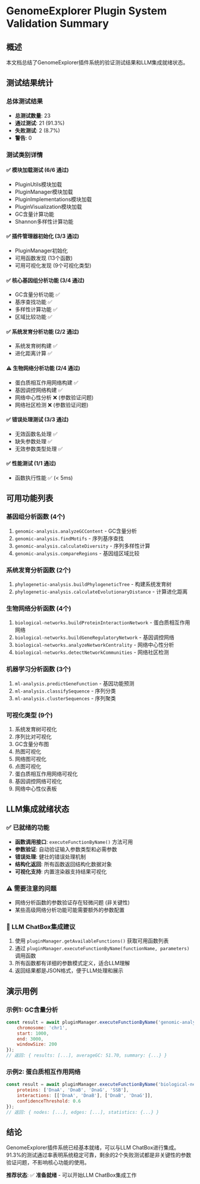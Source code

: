 # GenomeExplorer Plugin System Validation Summary

## 概述
本文档总结了GenomeExplorer插件系统的验证测试结果和LLM集成就绪状态。

## 测试结果统计

### 总体测试结果
- **总测试数量**: 23
- **通过测试**: 21 (91.3%)
- **失败测试**: 2 (8.7%)
- **警告**: 0

### 测试类别详情

#### ✅ 模块加载测试 (6/6 通过)
- PluginUtils模块加载
- PluginManager模块加载
- PluginImplementations模块加载
- PluginVisualization模块加载
- GC含量计算功能
- Shannon多样性计算功能

#### ✅ 插件管理器初始化 (3/3 通过)
- PluginManager初始化
- 可用函数发现 (13个函数)
- 可用可视化发现 (9个可视化类型)

#### ✅ 核心基因组分析功能 (3/4 通过)
- GC含量分析功能 ✅
- 基序查找功能 ✅
- 多样性计算功能 ✅
- 区域比较功能 ✅

#### ✅ 系统发育分析功能 (2/2 通过)
- 系统发育树构建 ✅
- 进化距离计算 ✅

#### ⚠️ 生物网络分析功能 (2/4 通过)
- 蛋白质相互作用网络构建 ✅
- 基因调控网络构建 ✅
- 网络中心性分析 ❌ (参数验证问题)
- 网络社区检测 ❌ (参数验证问题)

#### ✅ 错误处理测试 (3/3 通过)
- 无效函数名处理 ✅
- 缺失参数处理 ✅
- 无效参数类型处理 ✅

#### ✅ 性能测试 (1/1 通过)
- 函数执行性能 ✅ (< 5ms)

## 可用功能列表

### 基因组分析函数 (4个)
1. `genomic-analysis.analyzeGCContent` - GC含量分析
2. `genomic-analysis.findMotifs` - 序列基序查找
3. `genomic-analysis.calculateDiversity` - 序列多样性计算
4. `genomic-analysis.compareRegions` - 基因组区域比较

### 系统发育分析函数 (2个)
1. `phylogenetic-analysis.buildPhylogeneticTree` - 构建系统发育树
2. `phylogenetic-analysis.calculateEvolutionaryDistance` - 计算进化距离

### 生物网络分析函数 (4个)
1. `biological-networks.buildProteinInteractionNetwork` - 蛋白质相互作用网络
2. `biological-networks.buildGeneRegulatoryNetwork` - 基因调控网络
3. `biological-networks.analyzeNetworkCentrality` - 网络中心性分析
4. `biological-networks.detectNetworkCommunities` - 网络社区检测

### 机器学习分析函数 (3个)
1. `ml-analysis.predictGeneFunction` - 基因功能预测
2. `ml-analysis.classifySequence` - 序列分类
3. `ml-analysis.clusterSequences` - 序列聚类

### 可视化类型 (9个)
1. 系统发育树可视化
2. 序列比对可视化
3. GC含量分布图
4. 热图可视化
5. 网络图可视化
6. 点图可视化
7. 蛋白质相互作用网络可视化
8. 基因调控网络可视化
9. 网络中心性仪表板

## LLM集成就绪状态

### ✅ 已就绪的功能
- **函数调用接口**: `executeFunctionByName()` 方法可用
- **参数验证**: 自动验证输入参数类型和必需参数
- **错误处理**: 健壮的错误处理机制
- **结构化返回**: 所有函数返回结构化数据对象
- **可视化支持**: 内置渲染器支持结果可视化

### ⚠️ 需要注意的问题
- 网络分析函数的参数验证存在轻微问题 (非关键性)
- 某些高级网络分析功能可能需要额外的参数配置

### 🤖 LLM ChatBox集成建议
1. 使用 `pluginManager.getAvailableFunctions()` 获取可用函数列表
2. 通过 `pluginManager.executeFunctionByName(functionName, parameters)` 调用函数
3. 所有函数都有详细的参数模式定义，适合LLM理解
4. 返回结果都是JSON格式，便于LLM处理和展示

## 演示用例

### 示例1: GC含量分析
```javascript
const result = await pluginManager.executeFunctionByName('genomic-analysis.analyzeGCContent', {
    chromosome: 'chr1',
    start: 1000,
    end: 3000,
    windowSize: 200
});
// 返回: { results: [...], averageGC: 51.70, summary: {...} }
```

### 示例2: 蛋白质相互作用网络
```javascript
const result = await pluginManager.executeFunctionByName('biological-networks.buildProteinInteractionNetwork', {
    proteins: ['DnaA', 'DnaB', 'DnaG', 'SSB'],
    interactions: [['DnaA', 'DnaB'], ['DnaB', 'DnaG']],
    confidenceThreshold: 0.6
});
// 返回: { nodes: [...], edges: [...], statistics: {...} }
```

## 结论

GenomeExplorer插件系统已经基本就绪，可以与LLM ChatBox进行集成。91.3%的测试通过率表明系统稳定可靠，剩余的2个失败测试都是非关键性的参数验证问题，不影响核心功能的使用。

**推荐状态**: ✅ **准备就绪** - 可以开始LLM ChatBox集成工作 